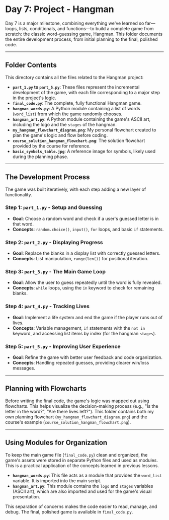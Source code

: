 # Day 7: Project - Hangman

Day 7 is a major milestone, combining everything we've learned so far—loops, lists, conditionals, and functions—to build a complete game from scratch: the classic word-guessing game, Hangman. This folder documents the entire development process, from initial planning to the final, polished code.

---

## Folder Contents

This directory contains all the files related to the Hangman project:

* **`part_1.py` to `part_5.py`**: These files represent the incremental development of the game, with each file corresponding to a major step in the project's logic.
* **`final_code.py`**: The complete, fully functional Hangman game.
* **`hangman_words.py`**: A Python module containing a list of words (`word_list`) from which the game randomly chooses.
* **`hangman_art.py`**: A Python module containing the game's ASCII art, including the logo and the `stages` of the hangman.
* **`my_hangman_flowchart_diagram.png`**: My personal flowchart created to plan the game's logic and flow before coding.
* **`course_solution_hangman_flowchart.png`**: The solution flowchart provided by the course for reference.
* **`basic_symbols_table.jpg`**: A reference image for symbols, likely used during the planning phase.

---

## The Development Process

The game was built iteratively, with each step adding a new layer of functionality.

### Step 1: `part_1.py` - Setup and Guessing
-   **Goal**: Choose a random word and check if a user's guessed letter is in that word.
-   **Concepts**: `random.choice()`, `input()`, `for` loops, and basic `if` statements.

### Step 2: `part_2.py` - Displaying Progress
-   **Goal**: Replace the blanks in a display list with correctly guessed letters.
-   **Concepts**: List manipulation, `range(len())` for positional iteration.

### Step 3: `part_3.py` - The Main Game Loop
-   **Goal**: Allow the user to guess repeatedly until the word is fully revealed.
-   **Concepts**: `while` loops, using the `in` keyword to check for remaining blanks.

### Step 4: `part_4.py` - Tracking Lives
-   **Goal**: Implement a life system and end the game if the player runs out of lives.
-   **Concepts**: Variable management, `if` statements with the `not in` keyword, and accessing list items by index (for the hangman `stages`).

### Step 5: `part_5.py` - Improving User Experience
-   **Goal**: Refine the game with better user feedback and code organization.
-   **Concepts**: Handling repeated guesses, providing clearer win/loss messages.

---

## Planning with Flowcharts

Before writing the final code, the game's logic was mapped out using flowcharts. This helps visualize the decision-making process (e.g., "Is the letter in the word?", "Are there lives left?"). This folder contains both my own planning flowchart (`my_hangman_flowchart_diagram.png`) and the course's example (`course_solution_hangman_flowchart.png`).

---

## Using Modules for Organization

To keep the main game file (`final_code.py`) clean and organized, the game's assets were stored in separate Python files and used as modules. This is a practical application of the concepts learned in previous lessons.

-   **`hangman_words.py`**: This file acts as a module that provides the `word_list` variable. It is imported into the main script.
-   **`hangman_art.py`**: This module contains the `logo` and `stages` variables (ASCII art), which are also imported and used for the game's visual presentation.

This separation of concerns makes the code easier to read, manage, and debug. The final, polished game is available in `final_code.py`.
```